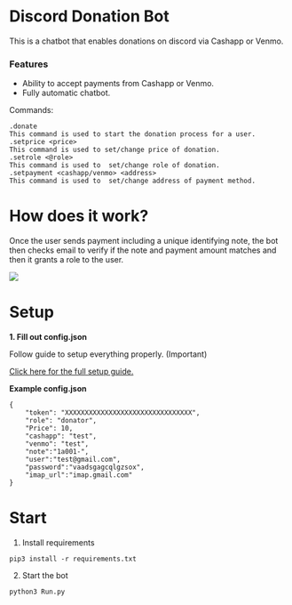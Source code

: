 Discord Donation Bot 
=================

This is a chatbot that enables donations on discord via Cashapp or Venmo. 

### Features

- Ability to accept payments from Cashapp or Venmo.  
- Fully automatic chatbot. 

Commands: 
```
.donate
This command is used to start the donation process for a user. 
.setprice <price>
This command is used to set/change price of donation. 
.setrole <@role>
This command is used to  set/change role of donation. 
.setpayment <cashapp/venmo> <address>
This command is used to  set/change address of payment method.
```

# How does it work?
Once the user sends payment including a unique identifying note, the bot then checks email to verify if the note and payment amount matches and then it grants a role to the user. 

<img src="https://github.com/Sleepingpirates/Discord-Donation-Bot/blob/main/Screenshots/example.gif">

# Setup 

**1. Fill out config.json**

Follow guide to setup everything properly. (Important)

[Click here for the full setup guide.](https://github.com/Sleepingpirates/Discord-Donation-Bot/wiki/Configuration)

**Example config.json**

```
{
    "token": "XXXXXXXXXXXXXXXXXXXXXXXXXXXXXXXX",
    "role": "donator",
    "Price": 10,
    "cashapp": "test",
    "venmo": "test",
    "note":"1a001-",
    "user":"test@gmail.com",
    "password":"vaadsgagcqlgzsox",
    "imap_url":"imap.gmail.com"
}
```

# Start 

1. Install requirements
```
pip3 install -r requirements.txt 
```
2. Start the bot
```
python3 Run.py
```
